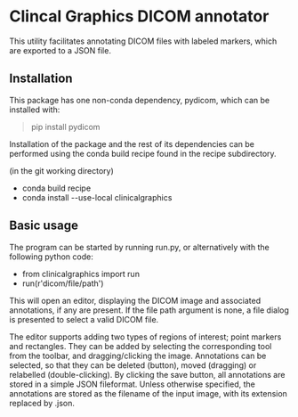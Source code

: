 # Clincal Graphics DICOM annotator

This utility facilitates annotating DICOM files with labeled markers, which are exported to a JSON file.

## Installation

This package has one non-conda dependency, pydicom, which can be installed with:
> pip install pydicom

Installation of the package and the rest of its dependencies can be performed using the conda build recipe found in the recipe subdirectory.

(in the git working directory)
* conda build recipe
* conda install --use-local clinicalgraphics

## Basic usage

The program can be started by running run.py, or alternatively with the following python code:

* from clinicalgraphics import run
* run(r'dicom/file/path')

This will open an editor, displaying the DICOM image and associated annotations, if any are present. If the file path argument is none, a file dialog is presented to select a valid DICOM file.

The editor supports adding two types of regions of interest; point markers and rectangles.  They can be added by selecting the corresponding tool from the toolbar, and dragging/clicking the image. Annotations can be selected, so that they can be deleted (button), moved (dragging) or relabelled (double-clicking). By clicking the save button, all annotations are stored in a simple JSON fileformat. Unless otherwise specified, the annotations are stored as the filename of the input image, with its extension replaced by .json.